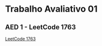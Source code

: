 <h1>Trabalho Avaliativo 01</h1>
<h2>AED 1 - LeetCode 1763</h2>

<a href="https://leetcode.com/problems/longest-nice-substring/">LeetCode 1763</a> 
